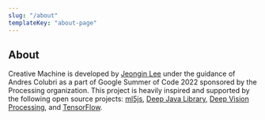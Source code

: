 ```yaml
---
slug: "/about"
templateKey: "about-page"
---
```


## About
Creative Machine is developed by [Jeongin Lee](https://github.com/jjeongin) under the guidance of Andres Colubri as a part of Google Summer of Code 2022 sponsored by the Processing organization. This project is heavily inspired and supported by the following open source projects: [ml5js](https://ml5js.org/), [Deep Java Library](https://github.com/deepjavalibrary/djl), [Deep Vision Processing](https://github.com/cansik/deep-vision-processing), and [TensorFlow](https://github.com/tensorflow/tensorflow).

<!-- <img src="../images/gsoc-logo-big.png" width="100" height="100"> -->

<!-- ![GSoC logo](../images/gsoc-logo-big.png)
![Processing logo](../images/processing-logo.svg) -->
